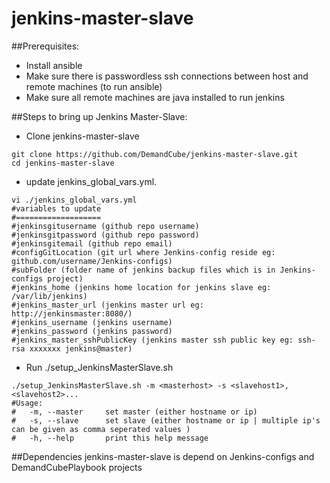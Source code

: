 jenkins-master-slave
====================

##Prerequisites:
- Install ansible
- Make sure there is passwordless ssh connections between host and remote machines (to run ansible)
- Make sure all remote machines are java installed to run jenkins

##Steps to bring up Jenkins Master-Slave:
- Clone jenkins-master-slave
```
git clone https://github.com/DemandCube/jenkins-master-slave.git
cd jenkins-master-slave
```
- update jenkins_global_vars.yml.
```
vi ./jenkins_global_vars.yml
#variables to update
#===================
#jenkinsgitusername (github repo username)
#jenkinsgitpassword (github repo password)
#jenkinsgitemail (github repo email)
#configGitLocation (git url where Jenkins-config reside eg: github.com/username/Jenkins-configs)
#subFolder (folder name of jenkins backup files which is in Jenkins-configs project)
#jenkins_home (jenkins home location for jenkins slave eg: /var/lib/jenkins)
#jenkins_master_url (jenkins master url eg: http://jenkinsmaster:8080/)
#jenkins_username (jenkins username)
#jenkins_password (jenkins password)
#jenkins_master_sshPublicKey (jenkins master ssh public key eg: ssh-rsa xxxxxxx jenkins@master)
```
- Run ./setup_JenkinsMasterSlave.sh
```
./setup_JenkinsMasterSlave.sh -m <masterhost> -s <slavehost1>,<slavehost2>...
#Usage:
#	-m, --master     set master (either hostname or ip)
#	-s, --slave		 set slave (either hostname or ip | multiple ip's can be given as comma seperated values )
#	-h, --help		 print this help message
```
##Dependencies
jenkins-master-slave is depend on Jenkins-configs and DemandCubePlaybook projects
